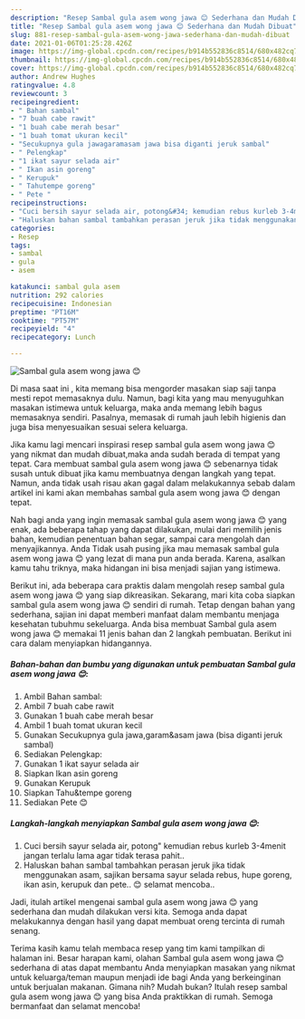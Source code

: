 ```yaml
---
description: "Resep Sambal gula asem wong jawa 😊 Sederhana dan Mudah Dibuat"
title: "Resep Sambal gula asem wong jawa 😊 Sederhana dan Mudah Dibuat"
slug: 881-resep-sambal-gula-asem-wong-jawa-sederhana-dan-mudah-dibuat
date: 2021-01-06T01:25:28.426Z
image: https://img-global.cpcdn.com/recipes/b914b552836c8514/680x482cq70/sambal-gula-asem-wong-jawa-😊-foto-resep-utama.jpg
thumbnail: https://img-global.cpcdn.com/recipes/b914b552836c8514/680x482cq70/sambal-gula-asem-wong-jawa-😊-foto-resep-utama.jpg
cover: https://img-global.cpcdn.com/recipes/b914b552836c8514/680x482cq70/sambal-gula-asem-wong-jawa-😊-foto-resep-utama.jpg
author: Andrew Hughes
ratingvalue: 4.8
reviewcount: 3
recipeingredient:
- " Bahan sambal"
- "7 buah cabe rawit"
- "1 buah cabe merah besar"
- "1 buah tomat ukuran kecil"
- "Secukupnya gula jawagaramasam jawa bisa diganti jeruk sambal"
- " Pelengkap"
- "1 ikat sayur selada air"
- " Ikan asin goreng"
- " Kerupuk"
- " Tahutempe goreng"
- " Pete "
recipeinstructions:
- "Cuci bersih sayur selada air, potong&#34; kemudian rebus kurleb 3-4menit jangan terlalu lama agar tidak terasa pahit.."
- "Haluskan bahan sambal tambahkan perasan jeruk jika tidak menggunakan asam, sajikan bersama sayur selada rebus, hupe goreng, ikan asin, kerupuk dan pete.. 😊 selamat mencoba.."
categories:
- Resep
tags:
- sambal
- gula
- asem

katakunci: sambal gula asem 
nutrition: 292 calories
recipecuisine: Indonesian
preptime: "PT16M"
cooktime: "PT57M"
recipeyield: "4"
recipecategory: Lunch

---
```



![Sambal gula asem wong jawa 😊](https://img-global.cpcdn.com/recipes/b914b552836c8514/680x482cq70/sambal-gula-asem-wong-jawa-😊-foto-resep-utama.jpg)

Di masa  saat ini , kita memang bisa mengorder masakan siap saji tanpa mesti repot memasaknya dulu. Namun, bagi kita yang mau menyuguhkan masakan istimewa untuk keluarga, maka anda memang lebih bagus memasaknya sendiri. Pasalnya, memasak di rumah jauh lebih higienis dan juga bisa menyesuaikan sesuai selera keluarga.

Jika kamu lagi mencari inspirasi resep sambal gula asem wong jawa 😊 yang nikmat dan mudah dibuat,maka anda sudah berada di tempat yang tepat. Cara membuat sambal gula asem wong jawa 😊  sebenarnya tidak susah untuk dibuat jika kamu membuatnya dengan langkah yang tepat. Namun, anda tidak usah risau akan gagal dalam melakukannya 
sebab dalam artikel ini kami akan membahas sambal gula asem wong jawa 😊 dengan tepat.  



Nah bagi anda yang ingin memasak sambal gula asem wong jawa 😊 yang enak, ada beberapa tahap yang dapat dilakukan, mulai dari memilih jenis bahan, kemudian penentuan bahan segar, sampai cara mengolah dan menyajikannya. Anda Tidak usah pusing jika mau memasak sambal gula asem wong jawa 😊 yang lezat di mana pun anda berada. Karena, asalkan kamu  tahu triknya, maka hidangan ini bisa menjadi sajian yang istimewa.

Berikut ini, ada beberapa cara praktis  dalam mengolah resep sambal gula asem wong jawa 😊 yang siap dikreasikan. Sekarang, mari kita coba siapkan sambal gula asem wong jawa 😊 sendiri di rumah. Tetap dengan bahan yang sederhana, sajian ini dapat memberi manfaat dalam membantu menjaga kesehatan tubuhmu sekeluarga. Anda bisa membuat Sambal gula asem wong jawa 😊 memakai 11 jenis bahan dan 2 langkah pembuatan. Berikut ini cara dalam menyiapkan hidangannya.

<!--inarticleads1-->

##### Bahan-bahan dan bumbu yang digunakan untuk pembuatan Sambal gula asem wong jawa 😊:

1. Ambil  Bahan sambal:
1. Ambil 7 buah cabe rawit
1. Gunakan 1 buah cabe merah besar
1. Ambil 1 buah tomat ukuran kecil
1. Gunakan Secukupnya gula jawa,garam&amp;asam jawa (bisa diganti jeruk sambal)
1. Sediakan  Pelengkap:
1. Gunakan 1 ikat sayur selada air
1. Siapkan  Ikan asin goreng
1. Gunakan  Kerupuk
1. Siapkan  Tahu&amp;tempe goreng
1. Sediakan  Pete 😊




<!--inarticleads2-->

##### Langkah-langkah menyiapkan Sambal gula asem wong jawa 😊:

1. Cuci bersih sayur selada air, potong&#34; kemudian rebus kurleb 3-4menit jangan terlalu lama agar tidak terasa pahit..
1. Haluskan bahan sambal tambahkan perasan jeruk jika tidak menggunakan asam, sajikan bersama sayur selada rebus, hupe goreng, ikan asin, kerupuk dan pete.. 😊 selamat mencoba..




Jadi, itulah artikel mengenai  sambal gula asem wong jawa 😊  yang sederhana dan mudah dilakukan versi kita. Semoga anda dapat melakukannya dengan hasil yang dapat membuat oreng tercinta di rumah senang. 

Terima kasih kamu telah membaca resep yang tim kami tampilkan di halaman ini. Besar harapan kami, olahan  Sambal gula asem wong jawa 😊 sederhana di atas dapat membantu Anda menyiapkan masakan yang nikmat untuk keluarga/teman maupun menjadi ide bagi Anda yang berkeinginan untuk berjualan makanan. Gimana nih? Mudah bukan? Itulah resep sambal gula asem wong jawa 😊 yang bisa Anda praktikkan di rumah. Semoga bermanfaat dan selamat mencoba!

